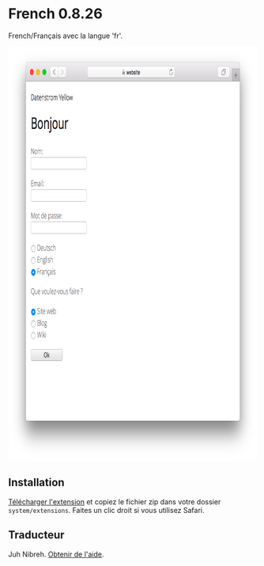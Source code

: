 French 0.8.26
=============
French/Français avec la langue 'fr'.

<p align="center"><img src="french-screenshot.png?raw=true" width="795" height="836" alt="Screenshot"></p>

## Installation

[Télécharger l'extension](https://github.com/datenstrom/yellow-extensions/raw/master/zip/french.zip) et copiez le fichier zip dans votre dossier `system/extensions`. Faites un clic droit si vous utilisez Safari.

## Traducteur

Juh Nibreh. [Obtenir de l'aide](https://datenstrom.se/yellow/help/).
